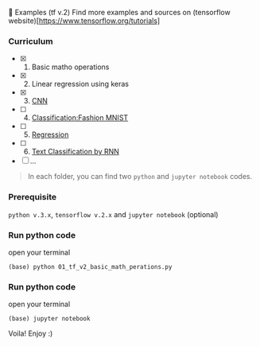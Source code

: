 :black_heart: Examples (tf v.2)
Find more examples and sources on (tensorflow website)[https://www.tensorflow.org/tutorials]

### Curriculum
- [x] 01. Basic matho operations
- [x] 02. Linear regression using keras
- [x] 03. [CNN](https://www.tensorflow.org/tutorials/images/cnn)
- [ ] 04. [Classification:Fashion MNIST](https://www.tensorflow.org/tutorials/keras/classification)
- [ ] 05. [Regression](https://www.tensorflow.org/tutorials/keras/regression)
- [ ] 06. [Text Classification by RNN](https://www.tensorflow.org/tutorials/text/text_classification_rnn)
- [ ] ...
>In each folder, you can find two `python` and `jupyter notebook` codes. 

### Prerequisite 
`python v.3.x`, `tensorflow v.2.x` and `jupyter notebook` (optional)

### Run python code
open your terminal
```
(base) python 01_tf_v2_basic_math_perations.py
```
### Run python code
open your terminal
```
(base) jupyter notebook
```
Voila!
Enjoy :)
